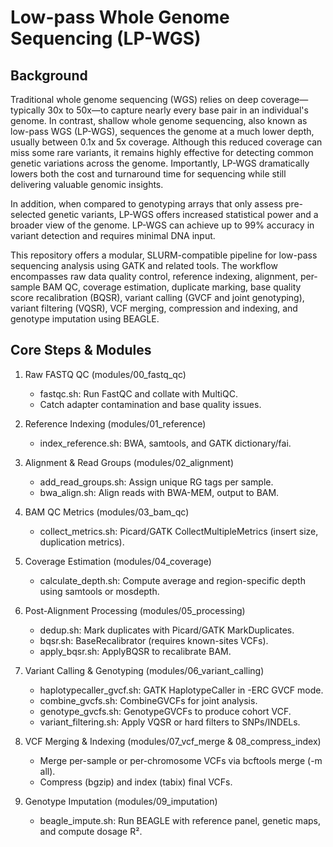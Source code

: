 # Low-pass Whole Genome Sequencing (LP-WGS)

## Background 

Traditional whole genome sequencing (WGS) relies on deep coverage—typically 30x to 50x—to capture nearly every base pair in an individual's genome. In contrast, shallow whole genome sequencing, also known as low-pass WGS (LP-WGS), sequences the genome at a much lower depth, usually between 0.1x and 5x coverage. Although this reduced coverage can miss some rare variants, it remains highly effective for detecting common genetic variations across the genome. Importantly, LP-WGS dramatically lowers both the cost and turnaround time for sequencing while still delivering valuable genomic insights.

In addition, when compared to genotyping arrays that only assess pre-selected genetic variants, LP-WGS offers increased statistical power and a broader view of the genome. LP-WGS can achieve up to 99% accuracy in variant detection and requires minimal DNA input.

This repository offers a modular, SLURM-compatible pipeline for low-pass sequencing analysis using GATK and related tools. The workflow encompasses raw data quality control, reference indexing, alignment, per-sample BAM QC, coverage estimation, duplicate marking, base quality score recalibration (BQSR), variant calling (GVCF and joint genotyping), variant filtering (VQSR), VCF merging, compression and indexing, and genotype imputation using BEAGLE.

## Core Steps & Modules

1. Raw FASTQ QC (modules/00_fastq_qc)

   - fastqc.sh: Run FastQC and collate with MultiQC.
   - Catch adapter contamination and base quality issues.

2. Reference Indexing (modules/01_reference)
   - index_reference.sh: BWA, samtools, and GATK dictionary/fai.

3. Alignment & Read Groups (modules/02_alignment)

   - add_read_groups.sh: Assign unique RG tags per sample.
   - bwa_align.sh: Align reads with BWA-MEM, output to BAM.

4. BAM QC Metrics (modules/03_bam_qc)
   - collect_metrics.sh: Picard/GATK CollectMultipleMetrics (insert size, duplication metrics).

5. Coverage Estimation (modules/04_coverage)
   - calculate_depth.sh: Compute average and region-specific depth using samtools or mosdepth.

6. Post-Alignment Processing (modules/05_processing)
   - dedup.sh: Mark duplicates with Picard/GATK MarkDuplicates.
   - bqsr.sh: BaseRecalibrator (requires known-sites VCFs).
   - apply_bqsr.sh: ApplyBQSR to recalibrate BAM.

7. Variant Calling & Genotyping (modules/06_variant_calling)

   - haplotypecaller_gvcf.sh: GATK HaplotypeCaller in -ERC GVCF mode.
   - combine_gvcfs.sh: CombineGVCFs for joint analysis.
   - genotype_gvcfs.sh: GenotypeGVCFs to produce cohort VCF.
   - variant_filtering.sh: Apply VQSR or hard filters to SNPs/INDELs.

8. VCF Merging & Indexing (modules/07_vcf_merge & 08_compress_index)
   - Merge per-sample or per-chromosome VCFs via bcftools merge (-m all).
   - Compress (bgzip) and index (tabix) final VCFs.

9. Genotype Imputation (modules/09_imputation)
   - beagle_impute.sh: Run BEAGLE with reference panel, genetic maps, and compute dosage R².

